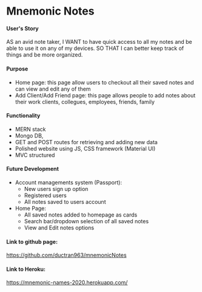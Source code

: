 # Mnemonic Notes

#### User's Story

AS an avid note taker, I WANT to have quick access to all my notes and be able to use it on any of my devices. SO THAT I can better keep track of things and be more organized.

#### Purpose

* Home page: this page allow users to checkout all their saved notes and can view and edit any of them
* Add Client/Add Friend page: this page allows people to add notes about their work clients, collegues, employees, friends, family

#### Functionality
* MERN stack
* Mongo DB, 
* GET and POST routes for retrieving and adding new data
* Polished website using JS, CSS framework (Material UI)
* MVC structured 

#### Future Development

* Account managements system (Passport):
    * New users sign up option
    * Registered users
    * All notes saved to users account
* Home Page: 
    * All saved notes added to homepage as cards
    * Search bar/dropdown selection of all saved notes
    * View and Edit notes options

#### Link to github page: 
https://github.com/ductran963/mnemonicNotes

#### Link to Heroku:
https://mnemonic-names-2020.herokuapp.com/




